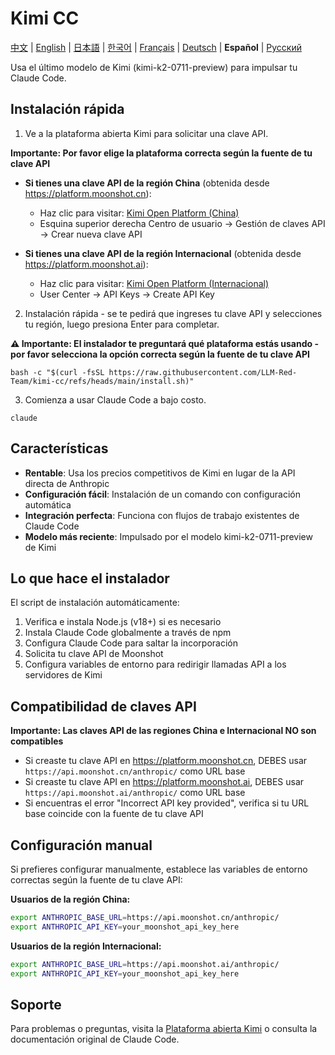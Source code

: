 # Kimi CC

[中文](README.md) | [English](README_EN.md) | [日本語](README_JA.md) | [한국어](README_KO.md) | [Français](README_FR.md) | [Deutsch](README_DE.md) | **Español** | [Русский](README_RU.md)

Usa el último modelo de Kimi (kimi-k2-0711-preview) para impulsar tu Claude Code.

## Instalación rápida

1. Ve a la plataforma abierta Kimi para solicitar una clave API.

**Importante: Por favor elige la plataforma correcta según la fuente de tu clave API**

- **Si tienes una clave API de la región China** (obtenida desde https://platform.moonshot.cn):
  - Haz clic para visitar: [Kimi Open Platform (China)](https://platform.moonshot.cn/)
  - Esquina superior derecha Centro de usuario -> Gestión de claves API -> Crear nueva clave API

- **Si tienes una clave API de la región Internacional** (obtenida desde https://platform.moonshot.ai):
  - Haz clic para visitar: [Kimi Open Platform (Internacional)](https://platform.moonshot.ai/)
  - User Center -> API Keys -> Create API Key

2. Instalación rápida - se te pedirá que ingreses tu clave API y selecciones tu región, luego presiona Enter para completar.

**⚠️ Importante: El instalador te preguntará qué plataforma estás usando - por favor selecciona la opción correcta según la fuente de tu clave API**

```shell
bash -c "$(curl -fsSL https://raw.githubusercontent.com/LLM-Red-Team/kimi-cc/refs/heads/main/install.sh)"
```

3. Comienza a usar Claude Code a bajo costo.

```shell
claude
```

## Características

- **Rentable**: Usa los precios competitivos de Kimi en lugar de la API directa de Anthropic
- **Configuración fácil**: Instalación de un comando con configuración automática
- **Integración perfecta**: Funciona con flujos de trabajo existentes de Claude Code
- **Modelo más reciente**: Impulsado por el modelo kimi-k2-0711-preview de Kimi

## Lo que hace el instalador

El script de instalación automáticamente:
1. Verifica e instala Node.js (v18+) si es necesario
2. Instala Claude Code globalmente a través de npm
3. Configura Claude Code para saltar la incorporación
4. Solicita tu clave API de Moonshot
5. Configura variables de entorno para redirigir llamadas API a los servidores de Kimi

## Compatibilidad de claves API

**Importante: Las claves API de las regiones China e Internacional NO son compatibles**

- Si creaste tu clave API en https://platform.moonshot.cn, DEBES usar `https://api.moonshot.cn/anthropic/` como URL base
- Si creaste tu clave API en https://platform.moonshot.ai, DEBES usar `https://api.moonshot.ai/anthropic/` como URL base
- Si encuentras el error "Incorrect API key provided", verifica si tu URL base coincide con la fuente de tu clave API

## Configuración manual

Si prefieres configurar manualmente, establece las variables de entorno correctas según la fuente de tu clave API:

**Usuarios de la región China:**
```bash
export ANTHROPIC_BASE_URL=https://api.moonshot.cn/anthropic/
export ANTHROPIC_API_KEY=your_moonshot_api_key_here
```

**Usuarios de la región Internacional:**
```bash
export ANTHROPIC_BASE_URL=https://api.moonshot.ai/anthropic/
export ANTHROPIC_API_KEY=your_moonshot_api_key_here
```

## Soporte

Para problemas o preguntas, visita la [Plataforma abierta Kimi](https://platform.moonshot.cn/) o consulta la documentación original de Claude Code. 